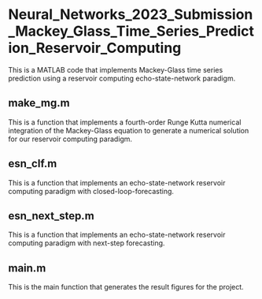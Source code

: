 # Neural_Networks_2023_Submission_Mackey_Glass_Time_Series_Prediction_Reservoir_Computing
This is a MATLAB code that implements Mackey-Glass time series prediction using a reservoir computing echo-state-network paradigm.

<h2> make_mg.m </h2>

This is a function that implements a fourth-order Runge Kutta numerical integration of the Mackey-Glass equation to generate a numerical solution for our reservoir computing paradigm.

<h2> esn_clf.m </h2> 

This is a function that implements an echo-state-network reservoir computing paradigm with closed-loop-forecasting.

<h2> esn_next_step.m </h2> 

This is a function that implements an echo-state-network reservoir computing paradigm with next-step forecasting.

<h2> main.m </h2>

This is the main function that generates the result figures for the project.


